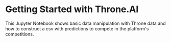 # Getting Started with Throne.AI
This Jupyter Notebook shows basic data manipulation with Throne data and how to construct a csv with predictions to compete in the platform's competitions.
